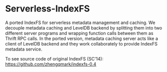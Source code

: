 Serverless-IndexFS
===============

A ported IndexFS for serverless metadata management and caching. We decouple metadata caching and LevelDB backend by splitting them into two different server programs and wrapping function calls between them as Thrift RPC calls. In the ported version, metadata caching server acts like a client of LevelDB backend and they work collaborately to provide IndexFS metadata service.

To see source code of original IndexFS (SC'14): https://github.com/zhengqmark/indexfs-0.4

